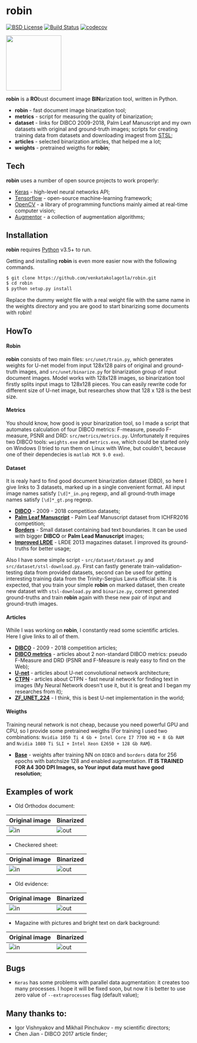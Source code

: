 # robin

[![BSD License](http://img.shields.io/badge/license-MIT-green.svg)](https://github.com/venkatakolagotla/robin/blob/master/LICENSE)  [![Build Status](https://travis-ci.org/venkatakolagotla/robin.svg?branch=master)](https://travis-ci.org/venkatakolagotla/robin)
[![codecov](https://codecov.io/gh/venkatakolagotla/robin/branch/master/graph/badge.svg)](https://codecov.io/gh/venkatakolagotla/robin)



<img src="static/logo/robin.png" height="150" width="150">

**robin** is a **RO**bust document image **BIN**arization tool, written in Python.

- **robin** - fast document image binarization tool;
- **metrics** - script for measuring the quality of binarization;
- **dataset** - links for DIBCO 2009-2018, Palm Leaf Manuscript and my own datasets with original and ground-truth images; scripts for creating training data from datasets and downloading imagest from [STSL](http://stsl.ru/);
- **articles** - selected binarization articles, that helped me a lot;
- **weights** - pretrained weigths for **robin**;

## Tech

**robin** uses a number of open source projects to work properly:
- [Keras](https://keras.io/) - high-level neural networks API;
- [Tensorflow](https://www.tensorflow.org/) - open-source machine-learning framework;
- [OpenCV](https://opencv.org/) - a library of programming functions mainly aimed at real-time computer vision;
- [Augmentor](https://augmentor.readthedocs.io/en/master/) - a collection of augmentation algorithms;

## Installation

**robin** requires [Python](https://www.python.org/) v3.5+ to run.

Getting and installing **robin** is even more easier now with the following commands. 

```sh
$ git clone https://github.com/venkatakolagotla/robin.git
$ cd robin
$ python setup.py install
```
Replace the dummy weight file with a real weight file with the same name in the weights directory and you are good to start binarizing some documents with robin!

## HowTo

#### Robin

**robin** consists of two main files: `src/unet/train.py`, which generates weights for U-net model from input 128x128 pairs of
original and ground-truth images, and `src/unet/binarize.py` for binarization group of input document images. Model works with 128x128 images, so binarization tool firstly splits input imags to 128x128 pieces. You can easily rewrite code for different size of U-net image, but researches show that 128 x 128 is the best size.

#### Metrics

You should know, how good is your binarization tool, so I made a script that automates calculation of four DIBCO metrics: F-measure, pseudo F-measure, PSNR and DRD: `src/metrics/metrics.py`. Unfortunately it requires two DIBCO tools: `weights.exe` and `metrics.exe`, which could be started only on Windows (I tried to run them on Linux with Wine, but couldn't, because one of their dependecies is `matlab MCR 9.0 exe`).

#### Dataset

It is realy hard to find good document binarization dataset (DBD), so here I give links to 3 datasets, marked up in a single convenient format. All input image names satisfy `[\d]*_in.png` regexp, and all ground-truth image names satisfy `[\d]*_gt.png` regexp.

- [**DIBCO**](https://yadi.sk/d/_91feeU21y3riA) - 2009 - 2018 competition datasets;
- [**Palm Leaf Manuscript**](https://yadi.sk/d/sMJxS3IGyTRJEA) - Palm Leaf Manuscript dataset from ICHFR2016 competition;
- [**Borders**](https://yadi.sk/d/p6R8kgPP98BZtw) - Small dataset containing bad text boundaries. It can be used with bigger **DIBCO** or **Palm Lead Manuscript** images;
- [**Improved LRDE**](https://yadi.sk/d/RwRVotFseCl2QA) - LRDE 2013 magazines dataset. I improved its ground-truths for better usage;

Also I have some simple script - `src/dataset/dataset.py` and `src/dataset/stsl-download.py`. First can fastly generate train-validation-testing data from provided datasets, second can be used for getting interesting training data from the Trinity-Sergius Lavra official site. It is expected, that you train your simple **robin** on marked dataset, then create new dataset with `stsl-download.py` and `binarize.py`, correct generated ground-truths and train **robin** again with these new pair of input and ground-truth images.

#### Articles

While I was working on **robin**, I constantly read some scientific articles. Here I give links to all of them.

- [**DIBCO**](https://yadi.sk/d/riAB5Fr4Tk5qPg) - 2009 - 2018 competition articles;
- [**DIBCO metrics**](https://yadi.sk/d/fO3KN21inP662g) - articles about 2 non-standard DIBCO metrics: pseudo F-Measure and DRD (PSNR and F-Measure is realy easy to find on the Web);
- [**U-net**](https://yadi.sk/i/5NligqxNbUPCYA) - articles about U-net convolutional network architecture; 
- [**CTPN**](https://yadi.sk/i/oiPxuN_a2a02Eg) - articles about CTPN - fast neural network for finding text in images (My Neural Network doesn't use it, but it is great and I began my researches from it);
- [**ZF_UNET_224**](https://yadi.sk/i/WbRq24jq0SsjGA) - I think, this is best U-net implementation in the world;

#### Weigths

Training neural network is not cheap, because you need powerful GPU and CPU, so I provide some pretrained weigths (For training I used two combinations: `Nvidia 1050 Ti 4 Gb + Intel Core I7 7700 HQ + 8 Gb RAM` and `Nvidia 1080 Ti SLI + Intel Xeon E2650 + 128 Gb RAM`).

- [**Base**](https://yadi.sk/d/cJYKi5P6Png3wA) - weights after training NN on `DIBCO` and `borders` data for 256 epochs with batchsize 128 and enabled augmentation. **IT IS TRAINED FOR A4 300 DPI Images, so Your input data must have good resolution**;

## Examples of work
- Old Orthodox document:

|       Original image           |          Binarized              |
|--------------------------------|---------------------------------|
| ![in](static/examples/01_in.jpg) | ![out](static/examples/01_out.jpg) |

- Checkered sheet:

|       Original image           |          Binarized              |
|--------------------------------|---------------------------------|
| ![in](static/examples/02_in.jpg) | ![out](static/examples/02_out.jpg) |

- Old evidence:

|       Original image           |          Binarized              |
|--------------------------------|---------------------------------|
| ![in](static/examples/03_in.jpg) | ![out](static/examples/03_out.jpg) |

- Magazine with pictures and bright text on dark background:

|       Original image           |          Binarized              |
|--------------------------------|---------------------------------|
| ![in](static/examples/04_in.jpg) | ![out](static/examples/04_out.jpg) |

## Bugs
- `Keras` has some problems with parallel data augmentation: it creates too many processes. I hope it will be fixed soon, but now it is better to use zero value of `--extraprocesses` flag (default value);

## Many thanks to:

- Igor Vishnyakov and Mikhail Pinchukov - my scientific directors;
- Chen Jian - DIBCO 2017 article finder;
